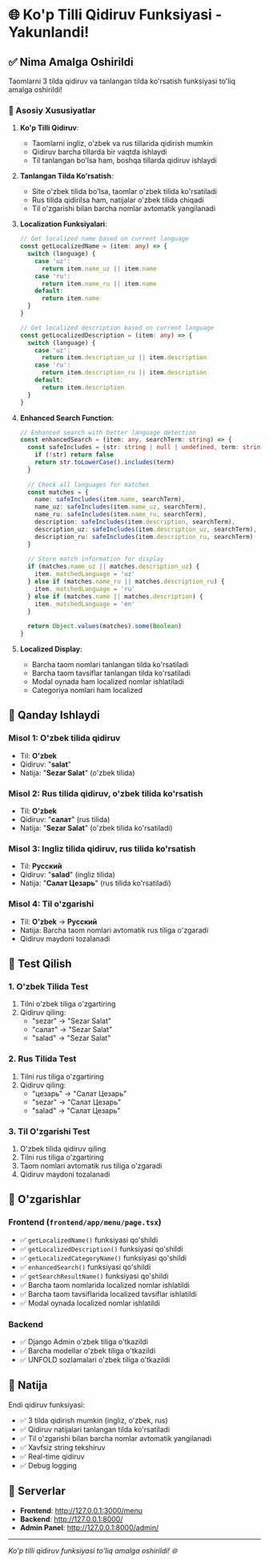 # 🌐 Ko'p Tilli Qidiruv Funksiyasi - Yakunlandi!

## ✅ Nima Amalga Oshirildi

Taomlarni 3 tilda qidiruv va tanlangan tilda ko'rsatish funksiyasi to'liq amalga oshirildi!

### 🎯 Asosiy Xususiyatlar

1. **Ko'p Tilli Qidiruv**:
   - Taomlarni ingliz, o'zbek va rus tillarida qidirish mumkin
   - Qidiruv barcha tillarda bir vaqtda ishlaydi
   - Til tanlangan bo'lsa ham, boshqa tillarda qidiruv ishlaydi

2. **Tanlangan Tilda Ko'rsatish**:
   - Site o'zbek tilida bo'lsa, taomlar o'zbek tilida ko'rsatiladi
   - Rus tilida qidirilsa ham, natijalar o'zbek tilida chiqadi
   - Til o'zgarishi bilan barcha nomlar avtomatik yangilanadi

3. **Localization Funksiyalari**:
   ```typescript
   // Get localized name based on current language
   const getLocalizedName = (item: any) => {
     switch (language) {
       case 'uz':
         return item.name_uz || item.name
       case 'ru':
         return item.name_ru || item.name
       default:
         return item.name
     }
   }

   // Get localized description based on current language
   const getLocalizedDescription = (item: any) => {
     switch (language) {
       case 'uz':
         return item.description_uz || item.description
       case 'ru':
         return item.description_ru || item.description
       default:
         return item.description
     }
   }
   ```

4. **Enhanced Search Function**:
   ```typescript
   // Enhanced search with better language detection
   const enhancedSearch = (item: any, searchTerm: string) => {
     const safeIncludes = (str: string | null | undefined, term: string): boolean => {
       if (!str) return false
       return str.toLowerCase().includes(term)
     }
     
     // Check all languages for matches
     const matches = {
       name: safeIncludes(item.name, searchTerm),
       name_uz: safeIncludes(item.name_uz, searchTerm),
       name_ru: safeIncludes(item.name_ru, searchTerm),
       description: safeIncludes(item.description, searchTerm),
       description_uz: safeIncludes(item.description_uz, searchTerm),
       description_ru: safeIncludes(item.description_ru, searchTerm)
     }
     
     // Store match information for display
     if (matches.name_uz || matches.description_uz) {
       item._matchedLanguage = 'uz'
     } else if (matches.name_ru || matches.description_ru) {
       item._matchedLanguage = 'ru'
     } else if (matches.name || matches.description) {
       item._matchedLanguage = 'en'
     }
     
     return Object.values(matches).some(Boolean)
   }
   ```

5. **Localized Display**:
   - Barcha taom nomlari tanlangan tilda ko'rsatiladi
   - Barcha taom tavsiflar tanlangan tilda ko'rsatiladi
   - Modal oynada ham localized nomlar ishlatiladi
   - Categoriya nomlari ham localized

## 🎯 Qanday Ishlaydi

### Misol 1: O'zbek tilida qidiruv
- Til: **O'zbek**
- Qidiruv: "**salat**"
- Natija: "**Sezar Salat**" (o'zbek tilida)

### Misol 2: Rus tilida qidiruv, o'zbek tilida ko'rsatish
- Til: **O'zbek**
- Qidiruv: "**салат**" (rus tilida)
- Natija: "**Sezar Salat**" (o'zbek tilida ko'rsatiladi)

### Misol 3: Ingliz tilida qidiruv, rus tilida ko'rsatish
- Til: **Русский**
- Qidiruv: "**salad**" (ingliz tilida)
- Natija: "**Салат Цезарь**" (rus tilida ko'rsatiladi)

### Misol 4: Til o'zgarishi
- Til: **O'zbek** → **Русский**
- Natija: Barcha taom nomlari avtomatik rus tiliga o'zgaradi
- Qidiruv maydoni tozalanadi

## 🧪 Test Qilish

### 1. O'zbek Tilida Test
1. Tilni o'zbek tiliga o'zgartiring
2. Qidiruv qiling:
   - "sezar" → "Sezar Salat"
   - "салат" → "Sezar Salat"
   - "salad" → "Sezar Salat"

### 2. Rus Tilida Test
1. Tilni rus tiliga o'zgartiring
2. Qidiruv qiling:
   - "цезарь" → "Салат Цезарь"
   - "sezar" → "Салат Цезарь"
   - "salad" → "Салат Цезарь"

### 3. Til O'zgarishi Test
1. O'zbek tilida qidiruv qiling
2. Tilni rus tiliga o'zgartiring
3. Taom nomlari avtomatik rus tiliga o'zgaradi
4. Qidiruv maydoni tozalanadi

## 📝 O'zgarishlar

### Frontend (`frontend/app/menu/page.tsx`)
- ✅ `getLocalizedName()` funksiyasi qo'shildi
- ✅ `getLocalizedDescription()` funksiyasi qo'shildi
- ✅ `getLocalizedCategoryName()` funksiyasi qo'shildi
- ✅ `enhancedSearch()` funksiyasi qo'shildi
- ✅ `getSearchResultName()` funksiyasi qo'shildi
- ✅ Barcha taom nomlarida localized nomlar ishlatildi
- ✅ Barcha taom tavsiflarida localized tavsiflar ishlatildi
- ✅ Modal oynada localized nomlar ishlatildi

### Backend
- ✅ Django Admin o'zbek tiliga o'tkazildi
- ✅ Barcha modellar o'zbek tiliga o'tkazildi
- ✅ UNFOLD sozlamalari o'zbek tiliga o'tkazildi

## 🎉 Natija

Endi qidiruv funksiyasi:
- ✅ 3 tilda qidirish mumkin (ingliz, o'zbek, rus)
- ✅ Qidiruv natijalari tanlangan tilda ko'rsatiladi
- ✅ Til o'zgarishi bilan barcha nomlar avtomatik yangilanadi
- ✅ Xavfsiz string tekshiruv
- ✅ Real-time qidiruv
- ✅ Debug logging

## 🚀 Serverlar

- **Frontend**: http://127.0.0.1:3000/menu
- **Backend**: http://127.0.0.1:8000/
- **Admin Panel**: http://127.0.0.1:8000/admin/

---
*Ko'p tilli qidiruv funksiyasi to'liq amalga oshirildi! 🌐*
